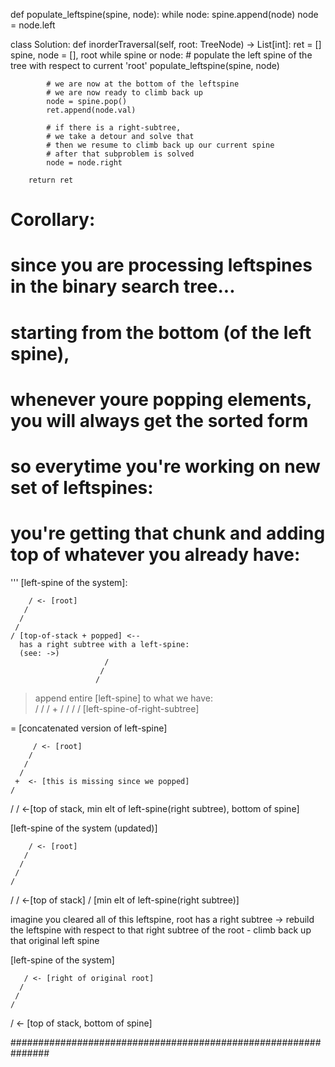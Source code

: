 def populate_leftspine(spine, node):
    while node:
        spine.append(node)
        node = node.left
        
class Solution:
    def inorderTraversal(self, root: TreeNode) -> List[int]:
        ret = []
        spine, node = [], root
        while spine or node:
            # populate the left spine of the tree  with respect to current 'root'
            populate_leftspine(spine, node)
      
            # we are now at the bottom of the leftspine
            # we are now ready to climb back up
            node = spine.pop()
            ret.append(node.val)
            
            # if there is a right-subtree,
            # we take a detour and solve that
            # then we resume to climb back up our current spine
            # after that subproblem is solved
            node = node.right
                        
        return ret


    
# Corollary:
# since you are processing leftspines in the binary search tree...
# starting from the bottom (of the left spine), 
# whenever youre popping elements, you will always get the sorted form

# so everytime you're working on new set of leftspines:
# you're getting that chunk and adding top of whatever you already have:
'''
[left-spine of the system]:

        / <- [root]
       /
      /
     / 
    / [top-of-stack + popped] <-- 
      has a right subtree with a left-spine:
      (see: ->)
                         /
                        /
                       /



> append entire [left-spine] to what we have:                 
        /
       / 
      /       +     /
     /             /
                  /  [left-spine-of-right-subtree]
                   
= 
  [concatenated version of left-spine]

         / <- [root]
        / 
       /   
      /
     +  <- [this is missing since we popped]
    /
   /
  / <-[top of stack,
      min elt of left-spine(right subtree),
      bottom of spine] 


[left-spine of the system (updated)]

        / <- [root]
       / 
      /   
     /
    /
   /
  / <-[top of stack] / [min elt of left-spine(right subtree)] 


imagine you cleared all of this leftspine,
    root has a right subtree ->
    rebuild the leftspine with respect to that
        right subtree of the root
    - climb back up that original left spine

[left-spine of the system]

       / <- [right of original root]
      /   
     /
    /
   / <- [top of stack, bottom of spine]
                             

###############################################################